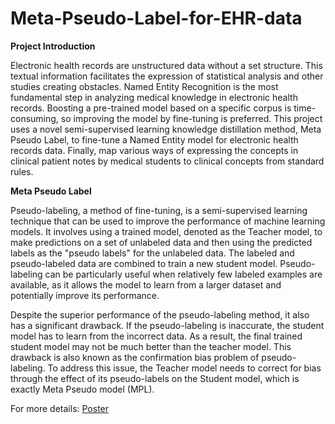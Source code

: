 # Meta-Pseudo-Label-for-EHR-data

**Project Introduction**

Electronic health records are unstructured data without a set structure. This textual information facilitates the expression of statistical analysis and other studies creating obstacles. Named Entity Recognition is the most fundamental step in analyzing medical knowledge in electronic health records. Boosting a pre-trained model based on a specific corpus is time-consuming, so improving the model by fine-tuning is preferred. This project uses a novel semi-supervised learning knowledge distillation method, Meta Pseudo Label, to fine-tune a Named Entity model for electronic health records data. Finally, map various ways of expressing the concepts in clinical patient notes by medical students to clinical concepts from standard rules.

**Meta Pseudo Label**

Pseudo-labeling, a method of fine-tuning, is a semi-supervised learning technique that can be used to improve the performance of machine learning models. It involves using a trained model, denoted as the Teacher model, to make predictions on a set of unlabeled data and then using the predicted labels as the "pseudo labels" for the unlabeled data. The labeled and pseudo-labeled data are combined to train a new student model. Pseudo-labeling can be particularly useful when relatively few labeled examples are available, as it allows the model to learn from a larger dataset and potentially improve its performance.

Despite the superior performance of the pseudo-labeling method, it also has a significant drawback. If the pseudo-labeling is inaccurate, the student model has to learn from the incorrect data. As a result, the final trained student model may not be much better than the teacher model. This drawback is also known as the confirmation bias problem of pseudo-labeling. To address this issue, the Teacher model needs to correct for bias through the effect of its pseudo-labels on the Student model, which is exactly Meta Pseudo model (MPL).

For more details: [Poster](https://github.com/FayeFaye-wong/Meta-Pseudo-Label-for-EHR-data/blob/main/poster.pdf)
